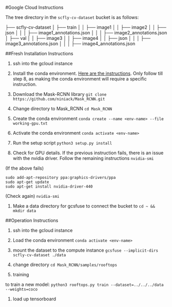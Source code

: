 #Google Cloud Instructions

The tree directory in the `scfly-cv-dataset` bucket is as follows:

├── scfly-cv-dataset
│   ├── train
│   │   ├── image1
│   │   ├── image2
│   │   ├── json
│   │   │   ├── image1_annotations.json
│   │   │   ├── image2_annotations.json
│   ├── val
│   │   ├── image3
│   │   ├── image4
│   │   ├── json
│   │   │   ├── image3_annotations.json
│   │   │   ├── image4_annotations.json

##Fresh Installation Instructions

1. ssh into the gcloud instance

1. Install the conda environment. [Here are the instructions](https://www.digitalocean.com/community/tutorials/how-to-install-anaconda-on-ubuntu-18-04-quickstart). Only follow till step 8, as making the conda environment will require a specific instruction.

1. Download the Mask-RCNN library
`git clone https://github.com/niniack/Mask_RCNN.git`

1. Change directory to Mask_RCNN
`cd Mask_RCNN`

1. Create the conda environment
`conda create --name <env-name> --file working-gpu.txt`

1. Activate the conda environment
`conda activate <env-name>`

1. Run the setup script
`python3 setup.py install`

1. Check for GPU details. If the previous instruction fails, there is an issue with the nvidia driver. Follow the remaining instructions
`nvidia-smi`

(If the above fails)
```
sudo add-apt-repository ppa:graphics-drivers/ppa
sudo apt-get update
sudo apt-get install nvidia-driver-440
```
(Check again)
`nvidia-smi`

1. Make a data directory for gcsfuse to connect the bucket to
`cd ~ && mkdir data`


##Operation Instructions

1. ssh into the gcloud instance

1. Load the conda environment
`conda activate <env-name>`

1. mount the dataset to the compute instance
`gcsfuse --implicit-dirs scfly-cv-dataset ./data`

1. change directory
`cd Mask_RCNN/samples/rooftops`

1. training

to train a new model:
`python3 rooftops.py train --dataset=../../../data --weights=coco`


1. load up tensorboard
